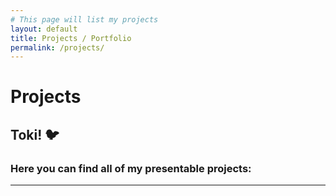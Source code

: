 ```yaml
---
# This page will list my projects
layout: default
title: Projects / Portfolio
permalink: /projects/
---
```


# Projects
## Toki! 🐦
### Here you can find all of my presentable projects:
---